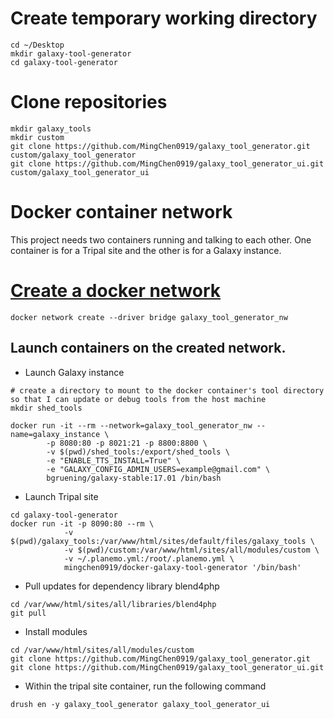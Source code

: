 # Create temporary working directory

``` 
cd ~/Desktop
mkdir galaxy-tool-generator
cd galaxy-tool-generator
```

# Clone repositories

```
mkdir galaxy_tools 
mkdir custom
git clone https://github.com/MingChen0919/galaxy_tool_generator.git custom/galaxy_tool_generator
git clone https://github.com/MingChen0919/galaxy_tool_generator_ui.git custom/galaxy_tool_generator_ui
```

# Docker container network

This project needs two containers running and talking to each other. One container is
for a Tripal site and the other is for a Galaxy instance.


# [Create a docker network](https://docs.docker.com/engine/userguide/networking/#bridge-networks)

```
docker network create --driver bridge galaxy_tool_generator_nw
```

## Launch containers on the created network.

* Launch Galaxy instance

```
# create a directory to mount to the docker container's tool directory so that I can update or debug tools from the host machine
mkdir shed_tools
 
docker run -it --rm --network=galaxy_tool_generator_nw --name=galaxy_instance \
        -p 8080:80 -p 8021:21 -p 8800:8800 \
        -v $(pwd)/shed_tools:/export/shed_tools \
        -e "ENABLE_TTS_INSTALL=True" \
        -e "GALAXY_CONFIG_ADMIN_USERS=example@gmail.com" \
        bgruening/galaxy-stable:17.01 /bin/bash
```


* Launch Tripal site

``` 
cd galaxy-tool-generator
docker run -it -p 8090:80 --rm \
            -v $(pwd)/galaxy_tools:/var/www/html/sites/default/files/galaxy_tools \
            -v $(pwd)/custom:/var/www/html/sites/all/modules/custom \
            -v ~/.planemo.yml:/root/.planemo.yml \
            mingchen0919/docker-galaxy-tool-generator '/bin/bash'
```            
   
* Pull updates for dependency library blend4php

```
cd /var/www/html/sites/all/libraries/blend4php
git pull
```


* Install modules
```
cd /var/www/html/sites/all/modules/custom
git clone https://github.com/MingChen0919/galaxy_tool_generator.git
git clone https://github.com/MingChen0919/galaxy_tool_generator_ui.git
```

* Within the tripal site container, run the following command
```
drush en -y galaxy_tool_generator galaxy_tool_generator_ui
```
